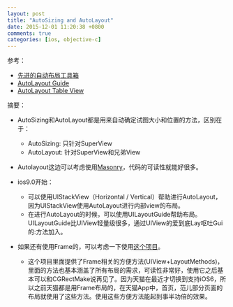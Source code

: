 ```yaml
---
layout: post
title: "AutoSizing and AutoLayout"
date: 2015-12-01 11:20:38 +0800
comments: true
categories: [ios, objective-c]
---
```


参考：

* [先进的自动布局工具箱](http://objccn.io/issue-3-5/)
* [AutoLayout Guide](https://developer.apple.com/library/prerelease/ios/documentation/UserExperience/Conceptual/AutolayoutPG/ProgrammaticallyCreatingConstraints.html#//apple_ref/doc/uid/TP40010853-CH16-SW1)
* [AutoLayout Table View](https://developer.apple.com/library/ios/documentation/UserExperience/Conceptual/AutolayoutPG/WorkingwithSelf-SizingTableViewCells.html)

摘要：

* AutoSizing和AutoLayout都是用来自动确定试图大小和位置的方法，区别在于：

    * AutoSizing: 只针对SuperView
    * AutoLayout: 针对SuperView和兄弟View
<!-- more -->

* Autolayout这边可以考虑使用[Masonry](https://github.com/SnapKit/Masonry)，代码的可读性就能好很多。

* ios9.0开始：
    * 可以使用UIStackView（Horizontal / Vertical）帮助进行AutoLayout，因为UIStackView使用AutoLayout进行内部view的布局。
    * 在进行AutoLayout的时候，可以使用UILayoutGuide帮助布局。UILayoutGuide比UIView轻量级很多，通过UIView的爱到底Lay呕吐Gui的:方法加入。

* 如果还有使用Frame的，可以考虑一下使用[这个项目](https://github.com/casatwy/HandyAutoLayout)。

    * 这个项目里面提供了Frame相关的方便方法(UIView+LayoutMethods)，里面的方法也基本涵盖了所有布局的需求，可读性非常好，使用它之后基本可以和CGRectMake说再见了。因为天猫在最近才切换到支持iOS6，所以之前天猫都是用Frame布局的，在天猫App中，首页，范儿部分页面的布局就使用了这些方法。使用这些方便方法能起到事半功倍的效果。
